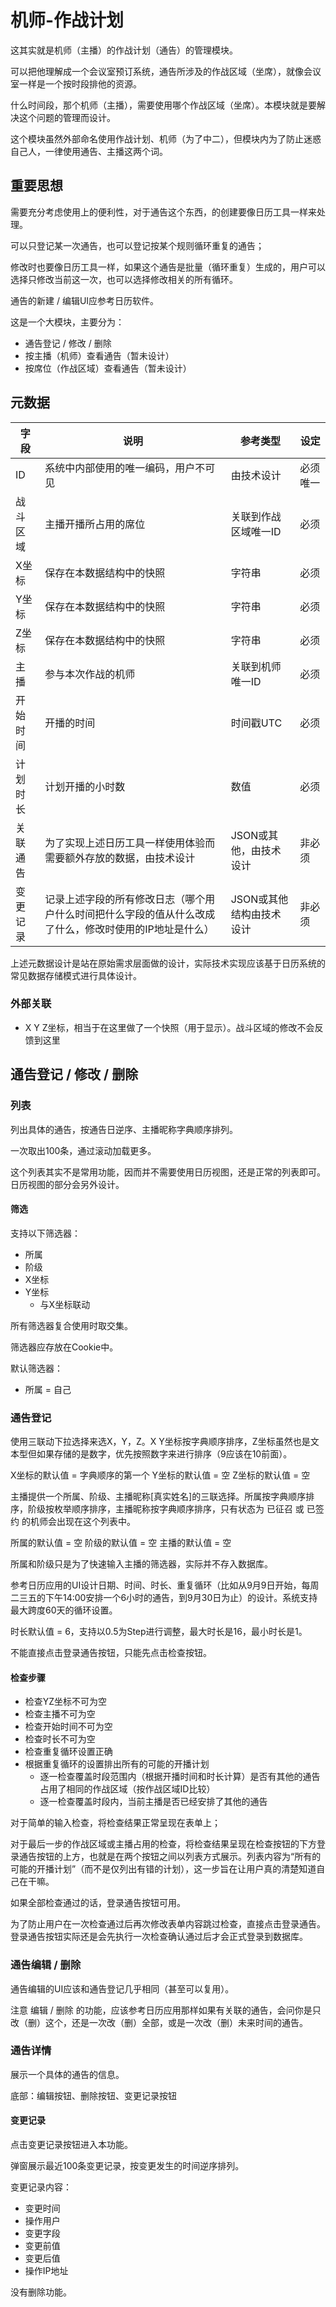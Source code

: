# 机师-作战计划

这其实就是机师（主播）的作战计划（通告）的管理模块。

可以把他理解成一个会议室预订系统，通告所涉及的作战区域（坐席），就像会议室一样是一个按时段排他的资源。

什么时间段，那个机师（主播），需要使用哪个作战区域（坐席）。本模块就是要解决这个问题的管理而设计。

这个模块虽然外部命名使用作战计划、机师（为了中二），但模块内为了防止迷惑自己人，一律使用通告、主播这两个词。

## 重要思想

需要充分考虑使用上的便利性，对于通告这个东西，的创建要像日历工具一样来处理。

可以只登记某一次通告，也可以登记按某个规则循环重复的通告；

修改时也要像日历工具一样，如果这个通告是批量（循环重复）生成的，用户可以选择只修改当前这一次，也可以选择修改相关的所有循环。

通告的新建 / 编辑UI应参考日历软件。

这是一个大模块，主要分为：
- 通告登记 / 修改 / 删除
- 按主播（机师）查看通告（暂未设计）
- 按席位（作战区域）查看通告（暂未设计）

## 元数据

| 字段 | 说明 | 参考类型 | 设定 |
|---------|------|------|------|
| ID | 系统中内部使用的唯一编码，用户不可见 | 由技术设计 | 必须 唯一 |
| 战斗区域 | 主播开播所占用的席位 | 关联到作战区域唯一ID | 必须 |
| X坐标 | 保存在本数据结构中的快照 | 字符串 | 必须 |
| Y坐标 | 保存在本数据结构中的快照 | 字符串 | 必须 |
| Z坐标 | 保存在本数据结构中的快照 | 字符串 | 必须 |
| 主播 | 参与本次作战的机师 | 关联到机师唯一ID | 必须 |
| 开始时间 | 开播的时间 | 时间戳UTC | 必须 |
| 计划时长 | 计划开播的小时数 | 数值 | 必须 |
| 关联通告 | 为了实现上述日历工具一样使用体验而需要额外存放的数据，由技术设计 | JSON或其他，由技术设计 | 非必须 |
| 变更记录 | 记录上述字段的所有修改日志（哪个用户什么时间把什么字段的值从什么改成了什么，修改时使用的IP地址是什么） | JSON或其他结构由技术设计 | 非必须 |

上述元数据设计是站在原始需求层面做的设计，实际技术实现应该基于日历系统的常见数据存储模式进行具体设计。

### 外部关联
- X Y Z坐标，相当于在这里做了一个快照（用于显示）。战斗区域的修改不会反馈到这里

## 通告登记 / 修改 / 删除

### 列表

列出具体的通告，按通告日逆序、主播昵称字典顺序排列。

一次取出100条，通过滚动加载更多。

这个列表其实不是常用功能，因而并不需要使用日历视图，还是正常的列表即可。日历视图的部分会另外设计。

#### 筛选

支持以下筛选器：
- 所属
- 阶级
- X坐标
- Y坐标
    - 与X坐标联动

所有筛选器复合使用时取交集。

筛选器应存放在Cookie中。

默认筛选器：
- 所属 = 自己

### 通告登记

使用三联动下拉选择来选X，Y，Z。X Y坐标按字典顺序排序，Z坐标虽然也是文本型但如果存储的是数字，优先按照数字来进行排序（9应该在10前面）。

X坐标的默认值 = 字典顺序的第一个
Y坐标的默认值 = 空
Z坐标的默认值 = 空

主播提供一个所属、阶级、主播昵称[真实姓名]的三联选择。所属按字典顺序排序，阶级按枚举顺序排序，主播昵称按字典顺序排序，只有状态为 已征召 或 已签约 的机师会出现在这个列表中。

所属的默认值 = 空
阶级的默认值 = 空
主播的默认值 = 空

所属和阶级只是为了快速输入主播的筛选器，实际并不存入数据库。

参考日历应用的UI设计日期、时间、时长、重复循环（比如从9月9日开始，每周二三五的下午14:00安排一个6小时的通告，到9月30日为止）的设计。系统支持最大跨度60天的循环设置。

时长默认值 = 6，支持以0.5为Step进行调整，最大时长是16，最小时长是1。

不能直接点击登录通告按钮，只能先点击检查按钮。

#### 检查步骤

- 检查YZ坐标不可为空
- 检查主播不可为空
- 检查开始时间不可为空
- 检查时长不可为空
- 检查重复循环设置正确
- 根据重复循环的设置排出所有的可能的开播计划
    - 逐一检查覆盖时段范围内（根据开播时间和时长计算）是否有其他的通告占用了相同的作战区域（按作战区域ID比较）
    - 逐一检查覆盖时段内，当前主播是否已经安排了其他的通告

对于简单的输入检查，将检查结果正常呈现在表单上；

对于最后一步的作战区域或主播占用的检查，将检查结果呈现在检查按钮的下方登录通告按钮的上方，也就是在两个按钮之间以列表方式展示。列表内容为“所有的可能的开播计划”（而不是仅列出有错的计划），这一步旨在让用户真的清楚知道自己在干嘛。

如果全部检查通过的话，登录通告按钮可用。

为了防止用户在一次检查通过后再次修改表单内容跳过检查，直接点击登录通告。登录通告按钮实际还是会先执行一次检查确认通过后才会正式登录到数据库。


### 通告编辑 / 删除

通告编辑的UI应该和通告登记几乎相同（甚至可以复用）。

注意 编辑 / 删除 的功能，应该参考日历应用那样如果有关联的通告，会问你是只改（删）这个，还是一次改（删）全部，或是一次改（删）未来时间的通告。

### 通告详情

展示一个具体的通告的信息。

底部：编辑按钮、删除按钮、变更记录按钮

#### 变更记录

点击变更记录按钮进入本功能。

弹窗展示最近100条变更记录，按变更发生的时间逆序排列。

变更记录内容：
- 变更时间
- 操作用户
- 变更字段
- 变更前值
- 变更后值
- 操作IP地址

没有删除功能。

